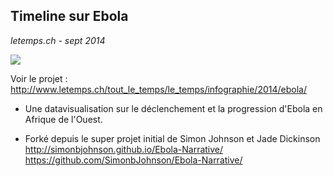 ## Timeline sur Ebola
_letemps.ch - sept 2014_

![](http://www.letemps.ch/tout_le_temps/le_temps/infographie/2014/ebola/css/image.jpg)

Voir le projet : http://www.letemps.ch/tout_le_temps/le_temps/infographie/2014/ebola/

- Une datavisualisation sur le déclenchement et la progression d'Ebola en Afrique de l'Ouest.

- Forké depuis le super projet initial de Simon Johnson et Jade Dickinson
http://simonbjohnson.github.io/Ebola-Narrative/
https://github.com/SimonbJohnson/Ebola-Narrative/
